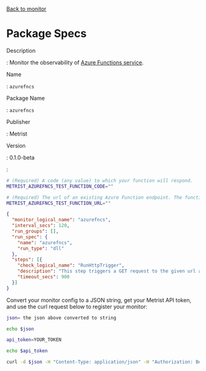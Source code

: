 [Back to monitor](azurefncs.md)

# Package Specs

Description

: Monitor the observability of [Azure Functions service](https://azure.microsoft.com/products/functions/).

Name

: `azurefncs`

Package Name

: `azurefncs`

Publisher

: Metrist

Version

: 0.1.0-beta

: &nbsp;


<!--@include: /parts/_3.md-->


```sh
# (Required) A code (any value) to which your function will respond.
METRIST_AZUREFNCS_TEST_FUNCTION_CODE=""

# (Required) The url of an existing Azure Function endpoint. The function must be written to expect, and respond to, the given code.
METRIST_AZUREFNCS_TEST_FUNCTION_URL=""
```

<!--@include: /parts/tips_env-vars.md -->


<!--@include: /parts/_4.md-->


```json
{
  "monitor_logical_name": "azurefncs",
  "interval_secs": 120,
  "run_groups": [],
  "run_spec": {
    "name": "azurefncs",
    "run_type": "dll"
  },
  "steps": [{
    "check_logical_name": "RunHttpTrigger",
    "description": "This step triggers a GET request to the given url and appends `?code={the_given_value}`.",
    "timeout_secs": 900
  }]
}
```




Convert your monitor config to a JSON string, get your Metrist API token, and use the curl request below to register your monitor:

```sh
json= the json above converted to string

echo $json

api_token=YOUR_TOKEN

echo $api_token

curl -d $json -H "Content-Type: application/json" -H "Authorization: Bearer $api_token" 'https://app.metrist.io/api/v0/monitor-config'

```

<!--@include: /parts/tips_api.md-->


<!--@include: /parts/_5.md-->


<!--@include: /parts/result.md-->